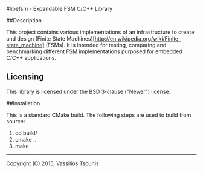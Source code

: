 #libefsm -  Expandable FSM  C/C++ Library

##Description

This project contains various implementations of an infrastructure to create and design (Finite State Machines)[http://en.wikipedia.org/wiki/Finite-state_machine]  (FSMs). It is intended for testing, comparing and benchmarking different FSM implementations purposed for embedded C/C++ applications.


## Licensing

This library is licensed under the BSD 3-clause ("Newer") license.


##Installation

This is a standard CMake build. The following steps are used to build from source:

1. cd build/
2. cmake ..
3. make


        
----
Copyright (C) 2015, Vassilios Tsounis
